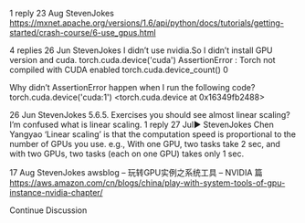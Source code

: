 

<!--
 * @version:
 * @Author:  StevenJokess https://github.com/StevenJokess
 * @Date: 2020-09-13 20:54:49
 * @LastEditors:  StevenJokess https://github.com/StevenJokess
 * @LastEditTime: 2020-09-13 20:55:22
 * @Description:
 * @TODO::
 * @Reference:
-->


<!--
 * @version:
 * @Author:  StevenJokess https://github.com/StevenJokess
 * @Date: 2020-09-13 20:54:49
 * @LastEditors:  StevenJokess https://github.com/StevenJokess
 * @LastEditTime: 2020-09-13 20:55:08
 * @Description:http://preview.d2l.ai/d2l-en/master/chapter_deep-learning-computation/use-gpu.html
 * @TODO::
 * @Reference:
-->
1 reply
23 Aug
Steven​Jokes
https://mxnet.apache.org/versions/1.6/api/python/docs/tutorials/getting-started/crash-course/6-use_gpus.html

4 replies
26 Jun
Steven​Jokes
I didn’t use nvidia.So I didn’t install GPU version and cuda.
torch.cuda.device('cuda')
AssertionError : Torch not compiled with CUDA enabled
torch.cuda.device_count()
0

Why didn’t AssertionError happen when I run the following code?
torch.cuda.device('cuda:1')
<torch.cuda.device at 0x16349fb2488>

26 Jun
Steven​Jokes
5.6.5. Exercises
you should see almost linear scaling? I’m confused what is linear scaling.
1 reply
27 Jul▶ StevenJokes
Chen​Yangyao
‘Linear scaling’ is that the computation speed is proportional to the number of GPUs you use.
e.g., With one GPU, two tasks take 2 sec, and with two GPUs, two tasks (each on one GPU) takes only 1 sec.

17 Aug
Steven​Jokes
awsblog – 玩转GPU实例之系统工具 – NVIDIA 篇
https://aws.amazon.com/cn/blogs/china/play-with-system-tools-of-gpu-instance-nvidia-chapter/

Continue Discussion
